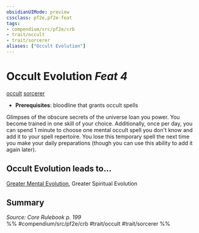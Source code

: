 ```yaml
---
obsidianUIMode: preview
cssclass: pf2e,pf2e-feat
tags:
- compendium/src/pf2e/crb
- trait/occult
- trait/sorcerer
aliases: ["Occult Evolution"]
---
```

# Occult Evolution  *Feat 4*  
[occult](/rules/traits/occult.md)  [sorcerer](/rules/traits/sorcerer.md)  

- **Prerequisites**: bloodline that grants occult spells

Glimpses of the obscure secrets of the universe loan you power. You become trained in one skill of your choice. Additionally, once per day, you can spend 1 minute to choose one mental occult spell you don't know and add it to your spell repertoire. You lose this temporary spell the next time you make your daily preparations (though you can use this ability to add it again later).

## Occult Evolution leads to...

[Greater Mental Evolution](/compendium/feats/greater-mental-evolution.md), Greater Spiritual Evolution

## Summary

*Source: Core Rulebook p. 199*  
%% #compendium/src/pf2e/crb #trait/occult #trait/sorcerer %%